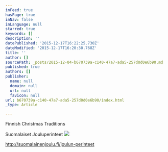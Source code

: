 ```yaml
---
inFeed: true
hasPage: true
inNav: false
inLanguage: null
starred: true
keywords: []
description: ''
datePublished: '2015-12-17T16:22:25.730Z'
dateModified: '2015-12-17T16:20:30.768Z'
title: ''
author: []
sourcePath: _posts/2015-12-04-b670739a-c140-47a7-ada5-257d0d0e6b90.md
published: true
authors: []
publisher:
  name: null
  domain: null
  url: null
  favicon: null
url: b670739a-c140-47a7-ada5-257d0d0e6b90/index.html
_type: Article

---
```

Finnish Christmas Traditions

Suomalaiset Jouluperinteet
![](https://the-grid-user-content.s3-us-west-2.amazonaws.com/3b485596-9dd8-421f-9904-7e5c7139c46b.jpg)

http://suomalainenjoulu.fi/joulun-perinteet